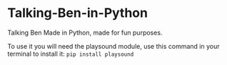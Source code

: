 # Talking-Ben-in-Python
Talking Ben Made in Python, made for fun purposes.

To use it you will need the playsound module, use this command in your terminal to install it: ``pip install playsound``
